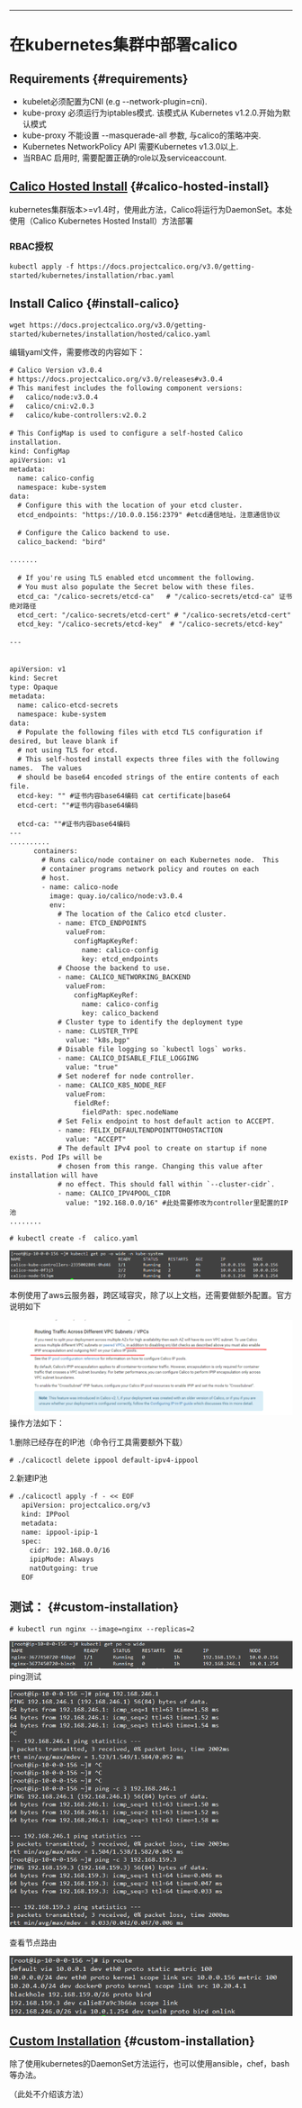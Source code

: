 
---

# 在kubernetes集群中部署calico

## Requirements {#requirements}

* kubelet必须配置为CNI \(e.g --network-plugin=cni\).
* kube-proxy 必须运行为iptables模式. 该模式从 Kubernetes v1.2.0.开始为默认模式
* kube-proxy 不能设置 --masquerade-all 参数, 与calico的策略冲突.
* Kubernetes NetworkPolicy API 需要Kubernetes  v1.3.0以上.
* 当RBAC  启用时, 需要配置正确的role以及serviceaccount.

## [Calico Hosted Install](https://docs.projectcalico.org/v3.0/getting-started/kubernetes/installation/hosted) {#calico-hosted-install}

kubernetes集群版本&gt;=v1.4时，使用此方法，Calico将运行为DaemonSet。本处使用（Calico Kubernetes Hosted Install）方法部署

### RBAC授权

```
kubectl apply -f https://docs.projectcalico.org/v3.0/getting-started/kubernetes/installation/rbac.yaml
```

## Install Calico {#install-calico}

```
wget https://docs.projectcalico.org/v3.0/getting-started/kubernetes/installation/hosted/calico.yaml
```

编辑yaml文件，需要修改的内容如下：

    # Calico Version v3.0.4
    # https://docs.projectcalico.org/v3.0/releases#v3.0.4
    # This manifest includes the following component versions:
    #   calico/node:v3.0.4
    #   calico/cni:v2.0.3
    #   calico/kube-controllers:v2.0.2

    # This ConfigMap is used to configure a self-hosted Calico installation.
    kind: ConfigMap
    apiVersion: v1
    metadata:
      name: calico-config
      namespace: kube-system
    data:
      # Configure this with the location of your etcd cluster.
      etcd_endpoints: "https://10.0.0.156:2379" #etcd通信地址，注意通信协议

      # Configure the Calico backend to use.
      calico_backend: "bird"

    .......

      # If you're using TLS enabled etcd uncomment the following.
      # You must also populate the Secret below with these files.
      etcd_ca: "/calico-secrets/etcd-ca"   # "/calico-secrets/etcd-ca" 证书绝对路径
      etcd_cert: "/calico-secrets/etcd-cert" # "/calico-secrets/etcd-cert"
      etcd_key: "/calico-secrets/etcd-key"  # "/calico-secrets/etcd-key"

    ---


    apiVersion: v1
    kind: Secret
    type: Opaque
    metadata:
      name: calico-etcd-secrets
      namespace: kube-system
    data:
      # Populate the following files with etcd TLS configuration if desired, but leave blank if
      # not using TLS for etcd.
      # This self-hosted install expects three files with the following names.  The values
      # should be base64 encoded strings of the entire contents of each file.
      etcd-key: "" #证书内容base64编码 cat certificate|base64
      etcd-cert: ""#证书内容base64编码

      etcd-ca: ""#证书内容base64编码
    ---
    ..........
          containers:
            # Runs calico/node container on each Kubernetes node.  This
            # container programs network policy and routes on each
            # host.
            - name: calico-node
              image: quay.io/calico/node:v3.0.4
              env:
                # The location of the Calico etcd cluster.
                - name: ETCD_ENDPOINTS
                  valueFrom:
                    configMapKeyRef:
                      name: calico-config
                      key: etcd_endpoints
                # Choose the backend to use.
                - name: CALICO_NETWORKING_BACKEND
                  valueFrom:
                    configMapKeyRef:
                      name: calico-config
                      key: calico_backend
                # Cluster type to identify the deployment type
                - name: CLUSTER_TYPE
                  value: "k8s,bgp"
                # Disable file logging so `kubectl logs` works.
                - name: CALICO_DISABLE_FILE_LOGGING
                  value: "true"
                # Set noderef for node controller.
                - name: CALICO_K8S_NODE_REF
                  valueFrom:
                    fieldRef:
                      fieldPath: spec.nodeName
                # Set Felix endpoint to host default action to ACCEPT.
                - name: FELIX_DEFAULTENDPOINTTOHOSTACTION
                  value: "ACCEPT"
                # The default IPv4 pool to create on startup if none exists. Pod IPs will be
                # chosen from this range. Changing this value after installation will have
                # no effect. This should fall within `--cluster-cidr`.
                - name: CALICO_IPV4POOL_CIDR
                  value: "192.168.0.0/16" #此处需要修改为controller里配置的IP池
    ........

```
# kubectl create -f  calico.yaml
```

![](/assets/calico-node.png)

本例使用了aws云服务器，跨区域容灾，除了以上文档，还需要做额外配置。官方说明如下

![](/assets/TIM图片20180409160614.png)操作方法如下：

1.删除已经存在的IP池（命令行工具需要额外下载）

```
# ./calicoctl delete ippool default-ipv4-ippool
```

2.新建IP池

```
# ./calicoctl apply -f - << EOF
   apiVersion: projectcalico.org/v3
   kind: IPPool
   metadata:
   name: ippool-ipip-1
   spec:
     cidr: 192.168.0.0/16
     ipipMode: Always
     natOutgoing: true
   EOF
```

## 测试： {#custom-installation}

```
# kubectl run nginx --image=nginx --replicas=2
```

![](/assets/nginx.png)ping测试

![](/assets/ping测试.png)

查看节点路由

![](/assets/route.png)



## [Custom Installation](https://docs.projectcalico.org/v3.0/getting-started/kubernetes/installation/integration) {#custom-installation}

除了使用kubernetes的DaemonSet方法运行，也可以使用ansible，chef，bash等办法。

（此处不介绍该方法）

